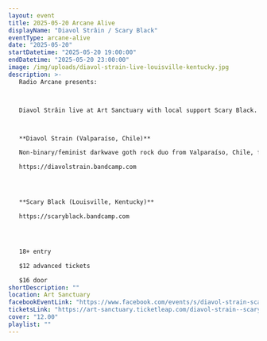 ```yaml
---
layout: event
title: 2025-05-20 Arcane Alive
displayName: "Diavol Strâin / Scary Black"
eventType: arcane-alive
date: "2025-05-20"
startDatetime: "2025-05-20 19:00:00"
endDatetime: "2025-05-20 23:00:00"
image: /img/uploads/diavol-strain-live-louisville-kentucky.jpg
description: >-
   Radio Arcane presents:



   Diavol Strâin live at Art Sanctuary with local support Scary Black.



   **Diavol Strain (Valparaíso, Chile)** 

   Non-binary/feminist darkwave goth rock duo from Valparaíso, Chile, formed in 2015 by Ginger Blue (Guitar, Synthesizers, Digital Drums, Backing Vocals) and Lau M (Bass, Lead Vocals, Synthesizer, Digital Drums).

   https://diavolstrain.bandcamp.com




   **Scary Black (Louisville, Kentucky)**

   https://scaryblack.bandcamp.com




   18+ entry

   $12 advanced tickets

   $16 door
shortDescription: ""
location: Art Sanctuary
facebookEventLink: "https://www.facebook.com/events/s/diavol-strain-scary-black/2950733045084368"
ticketsLink: "https://art-sanctuary.ticketleap.com/diavol-strain--scary-black"
cover: "12.00"
playlist: ""
---
```

